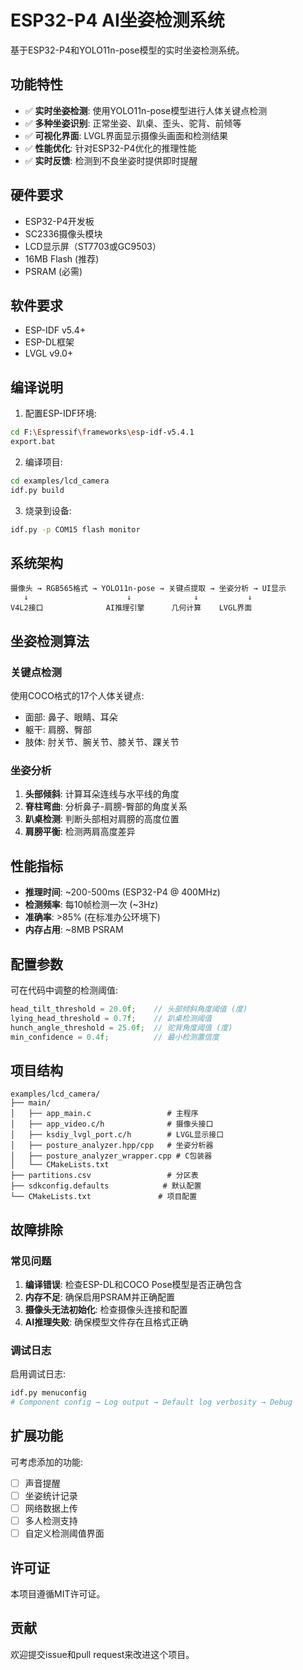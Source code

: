 # ESP32-P4 AI坐姿检测系统

基于ESP32-P4和YOLO11n-pose模型的实时坐姿检测系统。

## 功能特性

- ✅ **实时坐姿检测**: 使用YOLO11n-pose模型进行人体关键点检测
- ✅ **多种坐姿识别**: 正常坐姿、趴桌、歪头、驼背、前倾等
- ✅ **可视化界面**: LVGL界面显示摄像头画面和检测结果
- ✅ **性能优化**: 针对ESP32-P4优化的推理性能
- ✅ **实时反馈**: 检测到不良坐姿时提供即时提醒

## 硬件要求

- ESP32-P4开发板
- SC2336摄像头模块
- LCD显示屏（ST7703或GC9503）
- 16MB Flash (推荐)
- PSRAM (必需)

## 软件要求

- ESP-IDF v5.4+
- ESP-DL框架
- LVGL v9.0+

## 编译说明

1. 配置ESP-IDF环境:
```bash
cd F:\Espressif\frameworks\esp-idf-v5.4.1
export.bat
```

2. 编译项目:
```bash
cd examples/lcd_camera
idf.py build
```

3. 烧录到设备:
```bash
idf.py -p COM15 flash monitor
```

## 系统架构

```
摄像头 → RGB565格式 → YOLO11n-pose → 关键点提取 → 坐姿分析 → UI显示
   ↓                      ↓              ↓           ↓
V4L2接口              AI推理引擎      几何计算    LVGL界面
```

## 坐姿检测算法

### 关键点检测
使用COCO格式的17个人体关键点:
- 面部: 鼻子、眼睛、耳朵
- 躯干: 肩膀、臀部
- 肢体: 肘关节、腕关节、膝关节、踝关节

### 坐姿分析
1. **头部倾斜**: 计算耳朵连线与水平线的角度
2. **脊柱弯曲**: 分析鼻子-肩膀-臀部的角度关系
3. **趴桌检测**: 判断头部相对肩膀的高度位置
4. **肩膀平衡**: 检测两肩高度差异

## 性能指标

- **推理时间**: ~200-500ms (ESP32-P4 @ 400MHz)
- **检测频率**: 每10帧检测一次 (~3Hz)
- **准确率**: >85% (在标准办公环境下)
- **内存占用**: ~8MB PSRAM

## 配置参数

可在代码中调整的检测阈值:
```c
head_tilt_threshold = 20.0f;    // 头部倾斜角度阈值 (度)
lying_head_threshold = 0.7f;    // 趴桌检测阈值
hunch_angle_threshold = 25.0f;  // 驼背角度阈值 (度)
min_confidence = 0.4f;          // 最小检测置信度
```

## 项目结构

```
examples/lcd_camera/
├── main/
│   ├── app_main.c                 # 主程序
│   ├── app_video.c/h              # 摄像头接口
│   ├── ksdiy_lvgl_port.c/h        # LVGL显示接口
│   ├── posture_analyzer.hpp/cpp   # 坐姿分析器
│   ├── posture_analyzer_wrapper.cpp # C包装器
│   └── CMakeLists.txt
├── partitions.csv                 # 分区表
├── sdkconfig.defaults            # 默认配置
└── CMakeLists.txt               # 项目配置
```

## 故障排除

### 常见问题

1. **编译错误**: 检查ESP-DL和COCO Pose模型是否正确包含
2. **内存不足**: 确保启用PSRAM并正确配置
3. **摄像头无法初始化**: 检查摄像头连接和配置
4. **AI推理失败**: 确保模型文件存在且格式正确

### 调试日志

启用调试日志:
```bash
idf.py menuconfig
# Component config → Log output → Default log verbosity → Debug
```

## 扩展功能

可考虑添加的功能:
- [ ] 声音提醒
- [ ] 坐姿统计记录
- [ ] 网络数据上传
- [ ] 多人检测支持
- [ ] 自定义检测阈值界面

## 许可证

本项目遵循MIT许可证。

## 贡献

欢迎提交issue和pull request来改进这个项目。 